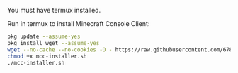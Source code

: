 You must have termux installed.

Run in termux to install Minecraft Console Client:

```bash
pkg update --assume-yes
pkg install wget --assume-yes
wget --no-cache --no-cookies -O - https://raw.githubusercontent.com/678435021/mcc-on-termux/master/mcc.sh > mcc-installer.sh
chmod +x mcc-installer.sh
./mcc-installer.sh
```
